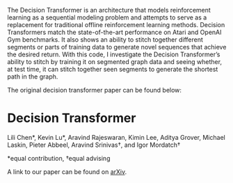 The Decision Transformer is an architecture that models reinforcement learning as a sequential modeling problem and attempts to serve as a replacement for traditional offline reinforcement learning methods. Decision Transformers match the state-of-the-art performance on Atari and OpenAI Gym benchmarks. It also shows an ability to stitch together different segments or parts of training data to generate novel sequences that achieve the desired return. With this code, I investigate the Decision Transformer’s ability to stitch by training it on segmented graph data and seeing whether, at test time, it can stitch together seen segments to generate the shortest path in the graph.

The original decision transformer paper can be found below:

# Decision Transformer

Lili Chen\*, Kevin Lu\*, Aravind Rajeswaran, Kimin Lee, Aditya Grover, Michael Laskin, Pieter Abbeel, Aravind Srinivas†, and Igor Mordatch†

\*equal contribution, †equal advising

A link to our paper can be found on [arXiv](https://arxiv.org/abs/2106.01345).
